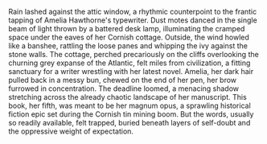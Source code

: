 Rain lashed against the attic window, a rhythmic counterpoint to the frantic tapping of Amelia Hawthorne's typewriter.  Dust motes danced in the single beam of light thrown by a battered desk lamp, illuminating the cramped space under the eaves of her Cornish cottage.  Outside, the wind howled like a banshee, rattling the loose panes and whipping the ivy against the stone walls.  The cottage, perched precariously on the cliffs overlooking the churning grey expanse of the Atlantic, felt miles from civilization, a fitting sanctuary for a writer wrestling with her latest novel.  Amelia, her dark hair pulled back in a messy bun, chewed on the end of her pen, her brow furrowed in concentration.  The deadline loomed, a menacing shadow stretching across the already chaotic landscape of her manuscript.  This book, her fifth, was meant to be her magnum opus, a sprawling historical fiction epic set during the Cornish tin mining boom.  But the words, usually so readily available, felt trapped, buried beneath layers of self-doubt and the oppressive weight of expectation.
